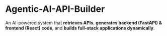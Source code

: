 # Agentic-AI-API-Builder
An AI-powered system that **retrieves APIs**, **generates backend (FastAPI) &amp; frontend (React) code**, and **builds full-stack applications dynamically**.
